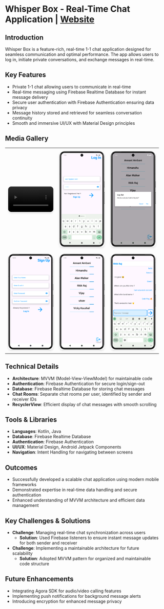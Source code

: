 # Whisper Box - Real-Time Chat Application | [Website](https://ritikraaj77.github.io/WhisperBox/)

## Introduction

Whisper Box is a feature-rich, real-time 1-1 chat application designed for seamless communication and optimal performance. The app allows users to log in, initiate private conversations, and exchange messages in real-time.

## Key Features
- Private 1-1 chat allowing users to communicate in real-time
- Real-time messaging using Firebase Realtime Database for instant message delivery
- Secure user authentication with Firebase Authentication ensuring data privacy
- Message history stored and retrieved for seamless conversation continuity
- Smooth and immersive UI/UX with Material Design principles

## Media Gallery

<!-- 2x3 Grid with Video and Images -->
<table style="width:100%;">
  <tr>
    <!-- First row: video + 2 images -->
    <td style="padding: 10px;">
      <!-- Video as the first image -->
      <div style="position: relative; padding-top: 56.25%; height: 0; overflow: hidden; max-width: 100%; background-color: #000; border-radius: 10px; box-shadow: 0 4px 6px rgba(0, 0, 0, 0.1);">
          <video autoplay loop muted playsinline style="position: absolute; top: 0; left: 0; width: 100%; height: 100%; object-fit: cover; border-radius: 10px;">
              <source src="assets/video.mp4" type="video/mp4">
              Your browser does not support the video tag.
          </video>
      </div>
    </td>
    <td style="padding: 10px;">
      <img src="assets/login.png" alt="Login Screen" style="width:100%; border-radius:10px; box-shadow: 0 4px 6px rgba(0, 0, 0, 0.1);" />
    </td>
    <td style="padding: 10px;">
      <img src="assets/logout.png" alt="User List" style="width:100%; border-radius:10px; box-shadow: 0 4px 6px rgba(0, 0, 0, 0.1);" />
    </td>
  </tr>
  <tr>
    <!-- Second row: 3 images -->
    <td style="padding: 10px;">
      <img src="assets/sign_in.png" alt="Sign-in Screen" style="width:100%; border-radius:10px; box-shadow: 0 4px 6px rgba(0, 0, 0, 0.1);" />
    </td>
    <td style="padding: 10px;">
      <img src="assets/chatpage.png" alt="Chat Screen" style="width:100%; border-radius:10px; box-shadow: 0 4px 6px rgba(0, 0, 0, 0.1);" />
    </td>
    <td style="padding: 10px;">
      <img src="assets/chatlive.png" alt="Firebase Integration" style="width:100%; border-radius:10px; box-shadow: 0 4px 6px rgba(0, 0, 0, 0.1);" />
    </td>
  </tr>
</table>

## Technical Details
- **Architecture**: MVVM (Model-View-ViewModel) for maintainable code
- **Authentication**: Firebase Authentication for secure login/sign-out
- **Database**: Firebase Realtime Database for storing chat messages
- **Chat Rooms**: Separate chat rooms per user, identified by sender and receiver IDs
- **RecyclerView**: Efficient display of chat messages with smooth scrolling

## Tools & Libraries
- **Languages**: Kotlin, Java
- **Database**: Firebase Realtime Database
- **Authentication**: Firebase Authentication
- **UI/UX**: Material Design, Android Jetpack Components
- **Navigation**: Intent Handling for navigating between screens

## Outcomes
- Successfully developed a scalable chat application using modern mobile frameworks
- Demonstrated expertise in real-time data handling and secure authentication
- Enhanced understanding of MVVM architecture and efficient data management

## Key Challenges & Solutions
- **Challenge**: Managing real-time chat synchronization across users
  - **Solution**: Used Firebase listeners to ensure instant message updates for both sender and receiver
- **Challenge**: Implementing a maintainable architecture for future scalability
  - **Solution**: Adopted MVVM pattern for organized and maintainable code structure

## Future Enhancements
- Integrating Agora SDK for audio/video calling features
- Implementing push notifications for background message alerts
- Introducing encryption for enhanced message privacy
